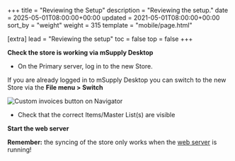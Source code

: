 +++
title = "Reviewing the Setup"
description = "Reviewing the setup."
date = 2025-05-01T08:00:00+00:00
updated = 2021-05-01T08:00:00+00:00
sort_by = "weight"
weight = 315
template = "mobile/page.html"

[extra]
lead = "Reviewing the setup"
toc = false
top = false
+++

**Check the store is working via mSupply Desktop**

  * On the Primary server, log in to the new Store. 

If you are already logged in to mSupply Desktop you can switch to the new Store via the **File menu > Switch** 

![Custom invoices button on Navigator](/mobile/introduction/images/review_setup.png)

  * Check that the correct Items/Master List(s) are visible


**Start the web server**

**Remember:** the syncing of the store only works when the  [web server](https://docs.msupply.org.nz/web_interface:using_the_web_server) is running!



